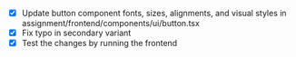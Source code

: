 - [x] Update button component fonts, sizes, alignments, and visual styles in assignment/frontend/components/ui/button.tsx
- [x] Fix typo in secondary variant
- [x] Test the changes by running the frontend
